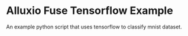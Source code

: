 # Alluxio Fuse Tensorflow Example
An example python script that uses tensorflow to classify mnist dataset.
